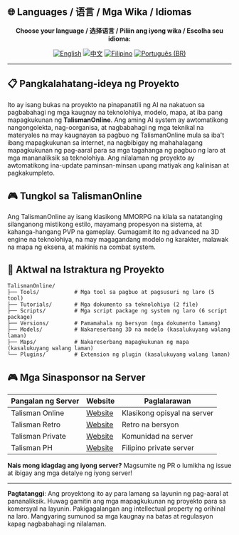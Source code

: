 ## 🌐 Languages / 语言 / Mga Wika / Idiomas

<div align="center">

**Choose your language / 选择语言 / Piliin ang iyong wika / Escolha seu idioma:**

[![English](https://img.shields.io/badge/English-EN-blue?style=flat-square)](README.md)
[![中文](https://img.shields.io/badge/中文-CN-red?style=flat-square)](README_CN.md)
[![Filipino](https://img.shields.io/badge/Filipino-PH-green?style=flat-square)](README_PH.md)
[![Português (BR)](https://img.shields.io/badge/Português%20(BR)-BR-yellow?style=flat-square)](README_PT_BR.md)

</div>

---

## 📋 Pangkalahatang-ideya ng Proyekto

Ito ay isang bukas na proyekto na pinapanatili ng AI na nakatuon sa pagbabahagi ng mga kaugnay na teknolohiya, modelo, mapa, at iba pang mapagkukunan ng **TalismanOnline**. Ang aming AI system ay awtomatikong nangongolekta, nag-oorganisa, at nagbabahagi ng mga teknikal na materyales na may kaugnayan sa pagbuo ng TalismanOnline mula sa iba't ibang mapagkukunan sa internet, na nagbibigay ng mahahalagang mapagkukunan ng pag-aaral para sa mga tagahanga ng pagbuo ng laro at mga mananaliksik sa teknolohiya. Ang nilalaman ng proyekto ay awtomatikong ina-update paminsan-minsan upang matiyak ang kalinisan at pagkakumpleto.

## 🎮 Tungkol sa TalismanOnline

Ang TalismanOnline ay isang klasikong MMORPG na kilala sa natatanging silanganong mistikong estilo, mayamang propesyon na sistema, at kahanga-hangang PVP na gameplay. Gumagamit ito ng advanced na 3D engine na teknolohiya, na may magagandang modelo ng karakter, malawak na mapa ng eksena, at makinis na combat system.

## 📂 Aktwal na Istraktura ng Proyekto

```
TalismanOnline/
├── Tools/           # Mga tool sa pagbuo at pagsusuri ng laro (5 tool)
├── Tutorials/       # Mga dokumento sa teknolohiya (2 file)
├── Scripts/         # Mga script package ng system ng laro (6 script package)
├── Versions/        # Pamamahala ng bersyon (mga dokumento lamang)
├── Models/          # Nakareserbang 3D na modelo (kasalukuyang walang laman)
├── Maps/            # Nakareserbang mapagkukunan ng mapa (kasalukuyang walang laman)
└── Plugins/         # Extension ng plugin (kasalukuyang walang laman)
```

## 🎮 Mga Sinasponsor na Server

| Pangalan ng Server | Website | Paglalarawan |
|-------------|---------|-------------|
| Talisman Online | [Website](https://example.com) | Klasikong opisyal na server |
| Talisman Retro | [Website](https://example.com) | Retro na bersyon |
| Talisman Private | [Website](https://example.com) | Komunidad na server |
| Talisman PH | [Website](https://example.com) | Filipino private server |

**Nais mong idagdag ang iyong server?** Magsumite ng PR o lumikha ng issue at ibigay ang mga detalye ng iyong server!

---

**Pagtatanggi**: Ang proyektong ito ay para lamang sa layunin ng pag-aaral at pananaliksik. Huwag gamitin ang mga mapagkukunan ng proyekto para sa komersyal na layunin. Pakigagalangan ang intellectual property ng orihinal na laro. Mangyaring sumunod sa mga kaugnay na batas at regulasyon kapag nagbabahagi ng nilalaman.